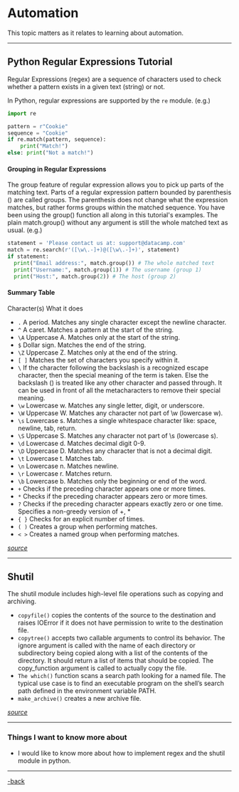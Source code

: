 # Automation

This topic matters as it relates to learning about automation.

---

## Python Regular Expressions Tutorial

Regular Expressions (regex) are a sequence of characters used to check whether a pattern exists in a given text (string) or not.

In Python, regular expressions are supported by the `re` module. (e.g.)

```python
import re

pattern = r"Cookie"
sequence = "Cookie"
if re.match(pattern, sequence):
    print("Match!")
else: print("Not a match!")
```

#### Grouping in Regular Expressions

The group feature of regular expression allows you to pick up parts of the matching text. Parts of a regular expression pattern bounded by parenthesis () are called groups. The parenthesis does not change what the expression matches, but rather forms groups within the matched sequence. You have been using the group() function all along in this tutorial's examples. The plain match.group() without any argument is still the whole matched text as usual. (e.g.)

```python
statement = 'Please contact us at: support@datacamp.com'
match = re.search(r'([\w\.-]+)@([\w\.-]+)', statement)
if statement:
  print("Email address:", match.group()) # The whole matched text
  print("Username:", match.group(1)) # The username (group 1)
  print("Host:", match.group(2)) # The host (group 2)
```

#### Summary Table

Character(s)	What it does
* `.`	A period. Matches any single character except the newline character.
* `^`	A caret. Matches a pattern at the start of the string.
* `\A`	Uppercase A. Matches only at the start of the string.
* `$`   Dollar sign. Matches the end of the string.
* `\Z`	Uppercase Z. Matches only at the end of the string.
* `[ ]`	Matches the set of characters you specify within it.
* `\`	If the character following the backslash is a recognized escape character, then the special meaning of the term is taken. Else the backslash () is treated like any other character and passed through. It can be used in front of all the metacharacters to remove their special meaning.
* `\w`	Lowercase w. Matches any single letter, digit, or underscore.
* `\W`	Uppercase W. Matches any character not part of \w (lowercase w).
* `\s`	Lowercase s. Matches a single whitespace character like: space, newline, tab, return.
* `\S`	Uppercase S. Matches any character not part of \s (lowercase s).
* `\d`	Lowercase d. Matches decimal digit 0-9.
* `\D`	Uppercase D. Matches any character that is not a decimal digit.
* `\t`	Lowercase t. Matches tab.
* `\n`	Lowercase n. Matches newline.
* `\r`	Lowercase r. Matches return.
* `\b`	Lowercase b. Matches only the beginning or end of the word.
* `+`   Checks if the preceding character appears one or more times.
* `*`   Checks if the preceding character appears zero or more times.
* `?`   Checks if the preceding character appears exactly zero or one time. Specifies a non-greedy version of +, *
* `{ }`	Checks for an explicit number of times.
* `( )`	Creates a group when performing matches.
* `< >`	Creates a named group when performing matches.

[*source*](https://www.datacamp.com/tutorial/python-regular-expression-tutorial)

---

## Shutil

The shutil module includes high-level file operations such as copying and archiving.

* `copyfile()` copies the contents of the source to the destination and raises IOError if it does not have permission to write to the destination file.
* `copytree()` accepts two callable arguments to control its behavior. The ignore argument is called with the name of each directory or subdirectory being copied along with a list of the contents of the directory. It should return a list of items that should be copied. The copy_function argument is called to actually copy the file.
* `The which()` function scans a search path looking for a named file. The typical use case is to find an executable program on the shell’s search path defined in the environment variable PATH.
* `make_archive()` creates a new archive file.

[*source*](https://pymotw.com/3/shutil/)

---

### Things I want to know more about

* I would like to know more about how to implement regex and the shutil module in python. 

---

[-back](https://alexriverau.github.io/reading-notes/code401)
